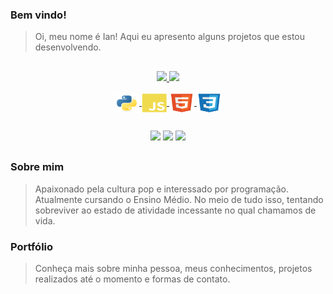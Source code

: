 ### Bem vindo!
> Oi, meu nome é Ian! Aqui eu apresento alguns projetos que estou desenvolvendo.

##

<div align="center">
  <a href="https://github.com/NerdAleatorio">
  <img height="180em" src="https://github-readme-stats.vercel.app/api?username=nerdaleatorio&show_icons=true&theme=react&include_all_commits=true&count_private=true"/>
    
  <img height="180em" src="https://github-readme-stats.vercel.app/api/top-langs/?username=nerdaleatorio&layout=compact&langs_count=7&theme=react"/>
</div>
<div align="center" style="display: inline_block"><br>
<img align="center" alt="nerd-Python" height="30" width="40" src="https://raw.githubusercontent.com/devicons/devicon/master/icons/python/python-original.svg">
  <img align="center" alt="nerd-Js" height="30" width="40" src="https://raw.githubusercontent.com/devicons/devicon/master/icons/javascript/javascript-plain.svg">
  <img align="center" alt="nerd-HTML" height="30" width="40" src="https://raw.githubusercontent.com/devicons/devicon/master/icons/html5/html5-original.svg">
  <img align="center" alt="nerd-CSS" height="30" width="40" src="https://raw.githubusercontent.com/devicons/devicon/master/icons/css3/css3-original.svg">
</div>

## 
  
 <div align="center"> 
  <a href="https://instagram.com/umdevaleatorio_" target="_blank"><img src="https://img.shields.io/badge/-Instagram-%23E4405F?style=for-the-badge&logo=instagram&logoColor=white" target="_blank"></a>
 <a href="https://discord.gg/DYXfhy8WYF" target="_blank"><img src="https://img.shields.io/badge/Discord-7289DA?style=for-the-badge&logo=discord&logoColor=white" target="_blank"></a> 
  <a href = "https://twitter.com/uianviniciuz"><img src="https://img.shields.io/badge/Twitter-1DA1F2?style=for-the-badge&logo=twitter&logoColor=white" target="_blank"></a>
</div>

##
  
### Sobre mim
> Apaixonado pela cultura pop e interessado por programação. Atualmente cursando o Ensino Médio. No meio de tudo isso, tentando sobreviver ao estado de atividade incessante no qual chamamos de vida.    
 
 ### Portfólio
 > Conheça mais sobre minha pessoa, meus conhecimentos, projetos realizados até o momento e formas de contato.
  
  ##
  
  <a href= "https://myportfolioiv.herokuapp.com/" target="_blank"><img src=""></a>
